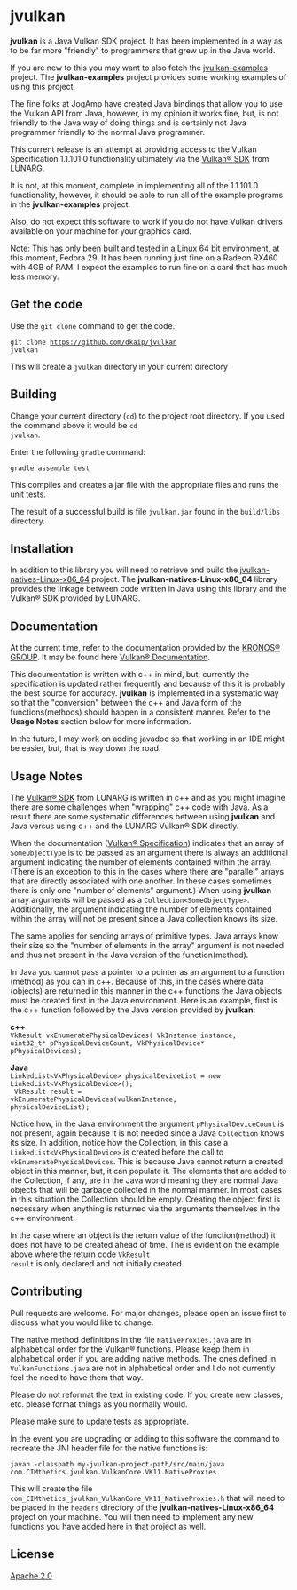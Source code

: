 # jvulkan

**jvulkan** is a Java Vulkan SDK project.  It has been implemented in a way as to be far more 
"friendly" to programmers that grew up in the Java world.

If you are new to this you may want to also fetch the [jvulkan-examples](https://github.com/dkaip/jvulkan-examples) project.  The 
**jvulkan-examples** project provides some working examples of using this project.

The fine folks at JogAmp have created Java bindings that allow you to use the Vulkan API from
Java, however, in my opinion it works fine, but, is not friendly to the Java way of doing things
and is certainly not Java programmer friendly to the normal Java programmer.

This current release is an attempt at providing access to the Vulkan Specification 1.1.101.0 
functionality ultimately via the [Vulkan® SDK](https://www.lunarg.com/vulkan-sdk/) from LUNARG.

It is not, at this moment, complete in implementing all of the 1.1.101.0 functionality, however, it should 
be able to run all of the example programs in the **jvulkan-examples** project.  

Also, do not expect this software to work if you do not have Vulkan drivers available on your 
machine for your graphics card.  

Note: This has only been built and tested in a Linux 64 bit environment, 
at this moment, Fedora 29.  It has been running just fine on a Radeon RX460 with 4GB of RAM. 
I expect the examples to run fine on a card that has much less memory.

## Get the code
Use the <code>git clone</code> command to get the code. 

<code>git clone https://github.com/dkaip/jvulkan jvulkan</code> 

This will create a <code>jvulkan</code> directory in your current directory

## Building
Change your current directory (<code>cd</code>) to the project root directory.  If you used the 
command above it would be <code>cd jvulkan</code>.  

Enter the following <code>gradle</code> command:

<code>gradle assemble test</code>

This compiles and creates a jar file with the appropriate files and runs the unit tests.

The result of a successful build is file <code>jvulkan.jar</code> found in the <code>build/libs</code> directory.

## Installation

In addition to this library you will need to retrieve and build the 
[jvulkan-natives-Linux-x86_64](https://github.com/dkaip/jvulkan-natives-Linux-x86_64) project.  The **jvulkan-natives-Linux-x86_64** 
library provides the linkage between code written in Java using this library and 
the Vulkan® SDK provided by LUNARG. 

## Documentation

At the current time, refer to the documentation provided by the 
[KRONOS® GROUP](https://www.khronos.org/). It may be found here 
[Vulkan® Documentation](https://www.khronos.org/registry/vulkan/specs/1.1-extensions/html/). 

This documentation is written with c++ in mind, but, currently the specification is 
updated rather frequently and because of this it is probably the best source for 
accuracy. **jvulkan** is implemented in a systematic way so that the 
&quot;conversion&quot; between the c++ and Java form of the functions(methods) 
should happen in a consistent manner.  Refer to the **Usage Notes** section below 
for more information.

In the future, I may work on adding javadoc so that working in an IDE might be easier, 
but, that is way down the road.

## Usage Notes
The [Vulkan® SDK](https://www.lunarg.com/vulkan-sdk/) from LUNARG is written in c++ 
and as you might imagine there are some challenges when "wrapping" c++ code with Java. 
As a result there are some systematic differences between using **jvulkan** and Java 
versus using c++ and the LUNARG Vulkan® SDK directly.

When the documentation ([Vulkan® Specification](https://www.khronos.org/registry/vulkan/specs/1.1-extensions/html/)) indicates that an array of <code>SomeObjectType</code> is to be passed as an argument there is always an additional argument indicating the number of elements contained within the array.  (There is an exception to this in the cases where there are &quot;parallel&quot; 
arrays that are directly associated with one another.  In these cases sometimes there is only 
one &quot;number of elements&quot; argument.) When using **jvulkan** array arguments will be passed as a <code>Collection&lt;SomeObjectType&gt;</code>.  Additionally, the argument indicating the number of elements contained within the array will not be present since a Java collection 
knows its size. 

The same applies for sending arrays of primitive types.  Java arrays know their size so the 
&quot;number of elements in the array&quot; argument is not needed and thus not present in 
the Java version of the function(method). 

In Java you cannot pass a pointer to a pointer as an argument to a function (method) as you 
can in c++.  Because of this, in the cases where data (objects) are returned in this manner in the c++ functions the Java objects must be created first in the Java environment.  Here is an example, 
first is the c++ function followed by the Java version provided by **jvulkan**:  

**c++**  
<code>VkResult vkEnumeratePhysicalDevices(
VkInstance                                  instance, 
uint32_t*                                   pPhysicalDeviceCount, 
VkPhysicalDevice*                           pPhysicalDevices);</code> 

**Java**  
<code>LinkedList&lt;VkPhysicalDevice&gt; physicalDeviceList = new LinkedList&lt;VkPhysicalDevice&gt;();<br> 
VkResult result = vkEnumeratePhysicalDevices(vulkanInstance, physicalDeviceList);</code>  

Notice how, in the Java environment the argument <code>pPhysicalDeviceCount</code> is not 
present, again because it is not needed since a Java <code>Collection</code> knows its size. 
In addition, notice how the Collection, in this case a <code>LinkedList&lt;VkPhysicalDevice&gt;</code> is created 
before the call to <code>vkEnumeratePhysicalDevices</code>.  This is because Java cannot return 
a created object in this manner, but, it can populate it. The elements that are added to 
the Collection, if any, are in the Java world meaning they are normal Java objects that will 
be garbage collected in the normal manner. In most cases in this situation the Collection should be empty.  Creating the object first is necessary when anything is returned via the arguments themselves in the c++ environment.

In the case where an object is the return value of the function(method) it does not have to be 
created ahead of time.  The is evident on the example above where the return code 
<code>VkResult result</code> is only declared and not initially created.

## Contributing
Pull requests are welcome. For major changes, please open an issue first to discuss what you would like to change.

The native method definitions in the file <code>NativeProxies.java</code> are in 
alphabetical order for the Vulkan® functions.  Please keep them in alphabetical order if you 
are adding native methods.  The ones defined in <code>VulkanFunctions.java</code> are not 
in alphabetical order and I do not currently feel the need to have them that way.

Please do not reformat the text in existing code.  If you create new classes, etc. please format 
things as you normally would.

Please make sure to update tests as appropriate.

In the event you are upgrading or adding to this software the command to recreate the 
JNI header file for the native functions is:

<code>javah -classpath my-jvulkan-project-path/src/main/java com.CIMthetics.jvulkan.VulkanCore.VK11.NativeProxies</code> 

This will create the file <code>com&lowbar;CIMthetics&lowbar;jvulkan&lowbar;VulkanCore&lowbar;VK11&lowbar;NativeProxies.h</code> that will need to be placed in the <code>headers</code> directory of 
the **jvulkan-natives-Linux-x86_64** project on your machine.  You will then need to implement 
any new functions you have added here in that project as well.

## License
[Apache 2.0](http://www.apache.org/licenses/LICENSE-2.0)